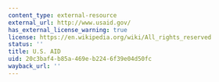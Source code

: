 ```yaml
---
content_type: external-resource
external_url: http://www.usaid.gov/
has_external_license_warning: true
license: https://en.wikipedia.org/wiki/All_rights_reserved
status: ''
title: U.S. AID
uid: 20c3baf4-b85a-469e-b224-6f39e04d50fc
wayback_url: ''
---
```

